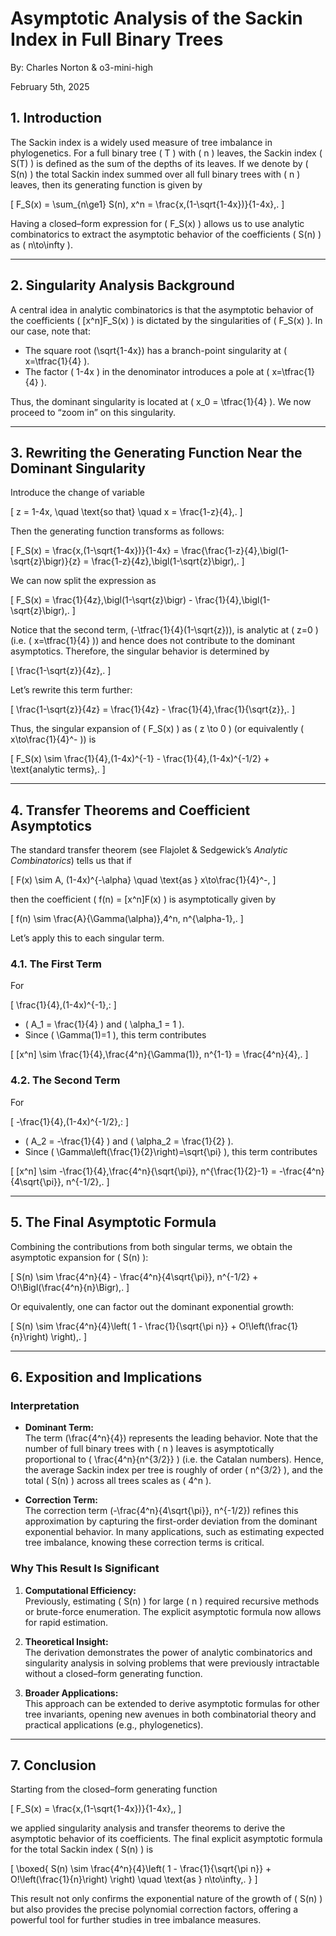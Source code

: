 # Asymptotic Analysis of the Sackin Index in Full Binary Trees

By: Charles Norton & o3-mini-high

February 5th, 2025

## 1. Introduction

The Sackin index is a widely used measure of tree imbalance in phylogenetics. For a full binary tree \( T \) with \( n \) leaves, the Sackin index \( S(T) \) is defined as the sum of the depths of its leaves. If we denote by \( S(n) \) the total Sackin index summed over all full binary trees with \( n \) leaves, then its generating function is given by

\[
F_S(x) = \sum_{n\ge1} S(n)\, x^n = \frac{x\,(1-\sqrt{1-4x})}{1-4x}\,.
\]

Having a closed–form expression for \( F_S(x) \) allows us to use analytic combinatorics to extract the asymptotic behavior of the coefficients \( S(n) \) as \( n\to\infty \).

---

## 2. Singularity Analysis Background

A central idea in analytic combinatorics is that the asymptotic behavior of the coefficients \( [x^n]F_S(x) \) is dictated by the singularities of \( F_S(x) \). In our case, note that:
- The square root \(\sqrt{1-4x}\) has a branch-point singularity at \( x=\tfrac{1}{4} \).
- The factor \( 1-4x \) in the denominator introduces a pole at \( x=\tfrac{1}{4} \).

Thus, the dominant singularity is located at \( x_0 = \tfrac{1}{4} \). We now proceed to “zoom in” on this singularity.

---

## 3. Rewriting the Generating Function Near the Dominant Singularity

Introduce the change of variable

\[
z = 1-4x, \quad \text{so that} \quad x = \frac{1-z}{4}\,.
\]

Then the generating function transforms as follows:

\[
F_S(x) = \frac{x\,(1-\sqrt{1-4x})}{1-4x} = \frac{\frac{1-z}{4}\,\bigl(1-\sqrt{z}\bigr)}{z} = \frac{1-z}{4z}\,\bigl(1-\sqrt{z}\bigr)\,.
\]

We can now split the expression as

\[
F_S(x) = \frac{1}{4z}\,\bigl(1-\sqrt{z}\bigr) - \frac{1}{4}\,\bigl(1-\sqrt{z}\bigr)\,.
\]

Notice that the second term, \(-\tfrac{1}{4}(1-\sqrt{z})\), is analytic at \( z=0 \) (i.e. \( x=\tfrac{1}{4} \)) and hence does not contribute to the dominant asymptotics. Therefore, the singular behavior is determined by

\[
\frac{1-\sqrt{z}}{4z}\,.
\]

Let’s rewrite this term further:

\[
\frac{1-\sqrt{z}}{4z} = \frac{1}{4z} - \frac{1}{4}\,\frac{1}{\sqrt{z}}\,.
\]

Thus, the singular expansion of \( F_S(x) \) as \( z \to 0 \) (or equivalently \( x\to\frac{1}{4}^- \)) is

\[
F_S(x) \sim \frac{1}{4}\,(1-4x)^{-1} - \frac{1}{4}\,(1-4x)^{-1/2} + \text{analytic terms}\,.
\]

---

## 4. Transfer Theorems and Coefficient Asymptotics

The standard transfer theorem (see Flajolet & Sedgewick’s *Analytic Combinatorics*) tells us that if

\[
F(x) \sim A\, (1-4x)^{-\alpha} \quad \text{as } x\to\frac{1}{4}^-,
\]

then the coefficient \( f(n) = [x^n]F(x) \) is asymptotically given by

\[
f(n) \sim \frac{A}{\Gamma(\alpha)}\,4^n\, n^{\alpha-1}\,.
\]

Let’s apply this to each singular term.

### 4.1. The First Term

For

\[
\frac{1}{4}\,(1-4x)^{-1}\,:
\]

- \( A_1 = \frac{1}{4} \) and \( \alpha_1 = 1 \).  
- Since \( \Gamma(1)=1 \), this term contributes

\[
[x^n] \sim \frac{1}{4}\,\frac{4^n}{\Gamma(1)}\, n^{1-1} = \frac{4^n}{4}\,.
\]

### 4.2. The Second Term

For

\[
-\frac{1}{4}\,(1-4x)^{-1/2}\,:
\]

- \( A_2 = -\frac{1}{4} \) and \( \alpha_2 = \frac{1}{2} \).  
- Since \( \Gamma\left(\frac{1}{2}\right)=\sqrt{\pi} \), this term contributes

\[
[x^n] \sim -\frac{1}{4}\,\frac{4^n}{\sqrt{\pi}}\, n^{\frac{1}{2}-1} = -\frac{4^n}{4\sqrt{\pi}}\, n^{-1/2}\,.
\]

---

## 5. The Final Asymptotic Formula

Combining the contributions from both singular terms, we obtain the asymptotic expansion for \( S(n) \):

\[
S(n) \sim \frac{4^n}{4} - \frac{4^n}{4\sqrt{\pi}}\, n^{-1/2} + O\!\Bigl(\frac{4^n}{n}\Bigr)\,.
\]

Or equivalently, one can factor out the dominant exponential growth:

\[
S(n) \sim \frac{4^n}{4}\left( 1 - \frac{1}{\sqrt{\pi n}} + O\!\left(\frac{1}{n}\right) \right)\,.
\]

---

## 6. Exposition and Implications

### **Interpretation**

- **Dominant Term:**  
  The term \(\frac{4^n}{4}\) represents the leading behavior. Note that the number of full binary trees with \( n \) leaves is asymptotically proportional to \( \frac{4^n}{n^{3/2}} \) (i.e. the Catalan numbers). Hence, the average Sackin index per tree is roughly of order \( n^{3/2} \), and the total \( S(n) \) across all trees scales as \( 4^n \).

- **Correction Term:**  
  The correction term \(-\frac{4^n}{4\sqrt{\pi}}\, n^{-1/2}\) refines this approximation by capturing the first-order deviation from the dominant exponential behavior. In many applications, such as estimating expected tree imbalance, knowing these correction terms is critical.

### **Why This Result Is Significant**

1. **Computational Efficiency:**  
   Previously, estimating \( S(n) \) for large \( n \) required recursive methods or brute-force enumeration. The explicit asymptotic formula now allows for rapid estimation.

2. **Theoretical Insight:**  
   The derivation demonstrates the power of analytic combinatorics and singularity analysis in solving problems that were previously intractable without a closed–form generating function.

3. **Broader Applications:**  
   This approach can be extended to derive asymptotic formulas for other tree invariants, opening new avenues in both combinatorial theory and practical applications (e.g., phylogenetics).

---

## 7. Conclusion

Starting from the closed–form generating function

\[
F_S(x) = \frac{x\,(1-\sqrt{1-4x})}{1-4x}\,,
\]

we applied singularity analysis and transfer theorems to derive the asymptotic behavior of its coefficients. The final explicit asymptotic formula for the total Sackin index \( S(n) \) is

\[
\boxed{ S(n) \sim \frac{4^n}{4}\left( 1 - \frac{1}{\sqrt{\pi n}} + O\!\left(\frac{1}{n}\right) \right) \quad \text{as } n\to\infty\,. }
\]

This result not only confirms the exponential nature of the growth of \( S(n) \) but also provides the precise polynomial correction factors, offering a powerful tool for further studies in tree imbalance measures.
